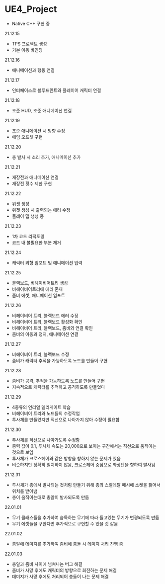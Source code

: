 # UE4_Project
- Native C++ 구현 중

21.12.15
- TPS 프로젝트 생성
- 기본 이동 바인딩

21.12.16
- 애니메이션과 행동 연결

21.12.17
- 인터페이스로 블루프린트와 플레이어 캐릭터 연결

21.12.18
- 조준 HUD, 조준 애니메이션 연결

21.12.19
- 조준 애니메이션 시 방향 수정
- 에임 오프셋 구현

21.12.20
- 총 발사 시 소리 추가, 애니메이션 추가

21.12.21
- 재장전과 애니메이션 연결
- 재장전 횟수 제한 구현

21.12.22
- 위젯 생성
- 위젯 생성 시 출력되는 에러 수정
- 플레이 맵 생성 중

21.12.23
- 1차 코드 리팩토링
- 코드 내 불필요한 부분 제거

21.12.24
- 캐릭터 외형 임포트 및 애니메이션 입력

21.12.25
- 블랙보드, 비헤이비어트리 생성
- 비헤이비어트리에 에러 존재
- 좀비 에셋, 애니메이션 임포트

21.12.26
- 비헤이비어 트리, 블랙보드 에러 수정
- 비헤이비어 트리, 블랙보드 활성화 확인
- 비헤이비어 트리, 블랙보드, 좀비와 연결 확인
- 좀비의 이동과 정지, 애니메이션 연결

21.12.27
- 비헤이비어 트리, 블랙보드 수정
- 좀비가 캐릭터 추적을 가능하도록 노드를 만들어 구현

21.12.28
- 좀비가 공격, 추적을 가능하도록 노드를 만들어 구현
- 지속적으로 캐릭터를 추적하고 공격하도록 만들었다

21.12.29
- 4종류의 언리얼 델리게이트 학습
- 비헤이비어 트리와 노드들의 수정작업
- 투사체를 만들었지만 직선으로 나아가지 않아 수정이 필요함

21.12.30
- 투사체를 직선으로 나아가도록 수정함
- 중력 값이 0.1, 투사체 속도는 20,000으로 보이는 구간에서는 직선으로 움직이는 것으로 보임
- 투사체가 크로스헤어와 같은 방향을 향하지 않는 문제가 있음
- 비슷하지만 정확히 일치하지 않음, 크로스헤어 중심으로 좌상단을 향하여 발사됨

21.12.31
- 투사체가 총에서 발사되는 것처럼 만들기 위해 총의 스켈레탈 메시에 소켓을 뚫어서 위치를 받아냄
- 총이 움직이는대로 총알이 발사되도록 만듦

22.01.01
- 무기 클래스들을 추가하여 습득하는 무기에 따라 들고있는 무기가 변경되도록 만듦
- 무기 에셋들을 구한다면 추가적으로 구현할 수 있을 것 같음

22.01.02
- 총알에 데미지를 추가하여 좀비에 충돌 시 데미지 처리 진행 중

22.01.03
- 총알과 좀비 사이에 넘쳐나는 버그 해결
- 좀비가 사망 후에도 캐릭터의 방향으로 회전하는 문제 해결
- 데미지가 사망 후에도 처리되어 충돌이 나는 문제 해결
